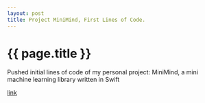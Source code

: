 ```yaml
---
layout: post
title: Project MiniMind, First Lines of Code.
---
```


# {{ page.title }}
Pushed initial lines of code of my personal project: MiniMind, a mini machine learning library written in Swift

[link](https://github.com/fqhuy/minimind)
